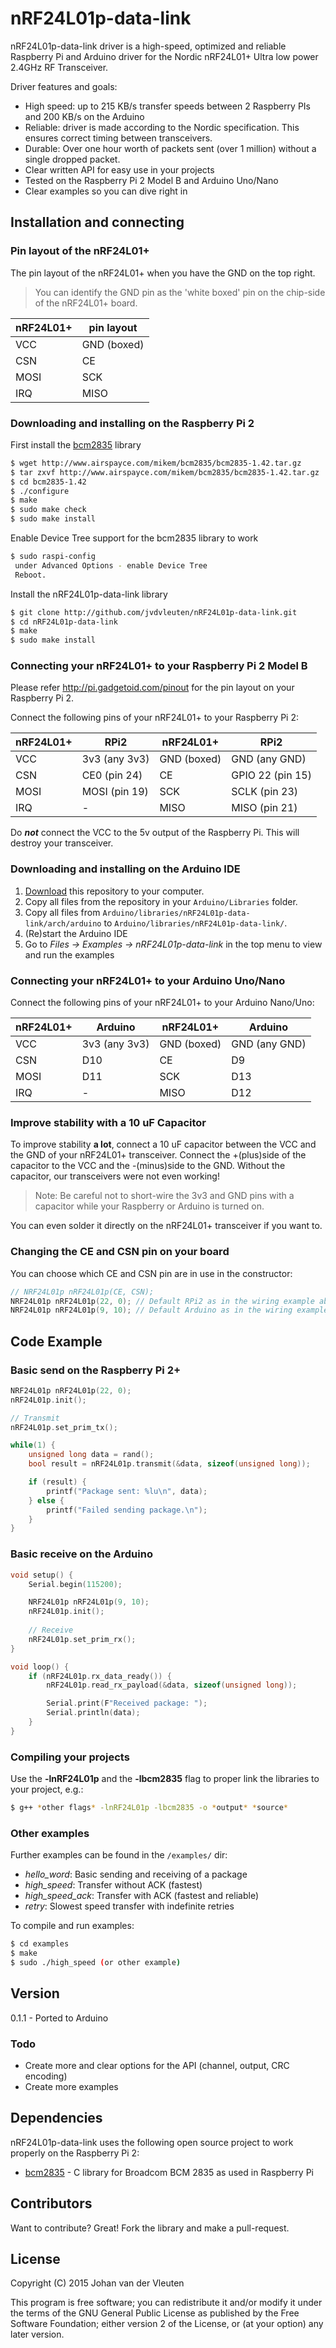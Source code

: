 # nRF24L01p-data-link

nRF24L01p-data-link driver is a high-speed, optimized and reliable Raspberry Pi and Arduino driver for the Nordic nRF24L01+ Ultra low power 2.4GHz RF Transceiver.

Driver features and goals:
  - High speed: up to 215 KB/s transfer speeds between 2 Raspberry PIs and 200 KB/s on the Arduino
  - Reliable: driver is made according to the Nordic specification. This ensures correct timing between transceivers.
  - Durable: Over one hour worth of packets sent (over 1 million) without a single dropped packet.
  - Clear written API for easy use in your projects
  - Tested on the Raspberry Pi 2 Model B and Arduino Uno/Nano
  - Clear examples so you can dive right in
 
## Installation and connecting
### Pin layout of the nRF24L01+

The pin layout of the nRF24L01+ when you have the GND on the top right.

> You can identify the GND pin as the 'white boxed' pin on the chip-side of the nRF24L01+ board.

| nRF24L01+     | pin layout    |
| ------------- | ------------- | 
| VCC           | GND (boxed)   |  
| CSN           | CE            | 
| MOSI          | SCK           | 
| IRQ           | MISO          | 

### Downloading and installing on the Raspberry Pi 2
First install the [bcm2835] library 
```sh
$ wget http://www.airspayce.com/mikem/bcm2835/bcm2835-1.42.tar.gz
$ tar zxvf http://www.airspayce.com/mikem/bcm2835/bcm2835-1.42.tar.gz
$ cd bcm2835-1.42
$ ./configure
$ make
$ sudo make check
$ sudo make install
```

Enable Device Tree support for the bcm2835 library to work
```sh
$ sudo raspi-config
 under Advanced Options - enable Device Tree
 Reboot.
```

Install the nRF24L01p-data-link library

```sh
$ git clone http://github.com/jvdvleuten/nRF24L01p-data-link.git
$ cd nRF24L01p-data-link
$ make
$ sudo make install
```

### Connecting your nRF24L01+ to your Raspberry Pi 2 Model B
Please refer http://pi.gadgetoid.com/pinout for the pin layout on your Raspberry Pi 2.

Connect the following pins of your nRF24L01+ to your Raspberry Pi 2:

| nRF24L01+     | RPi2          | nRF24L01+     | RPi2             |
| ------------- |---------------| ------------- |------------------| 
| VCC           | 3v3  (any 3v3)| GND (boxed)   | GND     (any GND)|  
| CSN           | CE0  (pin 24) | CE            | GPIO 22 (pin 15) | 
| MOSI          | MOSI (pin 19) | SCK           | SCLK    (pin 23) | 
| IRQ           | -             | MISO          | MISO    (pin 21) | 

Do ***not*** connect the VCC to the 5v output of the Raspberry Pi. This will destroy your transceiver.

### Downloading and installing on the Arduino IDE

1. [Download](https://github.com/jvdvleuten/nRF24L01p-data-link/archive/master.zip) this repository to your computer.
2. Copy all files from the repository in your `Arduino/Libraries` folder.
3. Copy all files from `Arduino/libraries/nRF24L01p-data-link/arch/arduino` to `Arduino/libraries/nRF24L01p-data-link/`.
4. (Re)start the Arduino IDE
5. Go to *Files -> Examples -> nRF24L01p-data-link* in the top menu to view and run the examples 

### Connecting your nRF24L01+ to your Arduino Uno/Nano
Connect the following pins of your nRF24L01+ to your Arduino Nano/Uno:

| nRF24L01+     | Arduino       | nRF24L01+     | Arduino          |
| ------------- |---------------| ------------- |------------------| 
| VCC           | 3v3  (any 3v3)| GND (boxed)   | GND     (any GND)|  
| CSN           | D10           | CE            | D9               | 
| MOSI          | D11           | SCK           | D13              | 
| IRQ           | -             | MISO          | D12              | 

### Improve stability with a 10 uF Capacitor

To improve stability **a lot**, connect a 10 uF capacitor between the VCC and the GND of your nRF24L01+ transceiver. Connect the +(plus)side of the capacitor to the VCC and the -(minus)side to the GND. Without the capacitor, our transceivers were not even working!

> Note:  Be careful not to short-wire the 3v3 and GND pins with a capacitor while your Raspberry or Arduino is turned on.

You can even solder it directly on the nRF24L01+ transceiver if you want to.

### Changing the CE and CSN pin on your board
You can choose which CE and CSN pin are in use in the constructor:
```c++
// NRF24L01p nRF24L01p(CE, CSN);
NRF24L01p nRF24L01p(22, 0); // Default RPi2 as in the wiring example above.
NRF24L01p nRF24L01p(9, 10); // Default Arduino as in the wiring example above.
```

## Code Example
### Basic send on the Raspberry Pi 2+
```c++
NRF24L01p nRF24L01p(22, 0);
nRF24L01p.init();

// Transmit
nRF24L01p.set_prim_tx();

while(1) {
	unsigned long data = rand();
	bool result = nRF24L01p.transmit(&data, sizeof(unsigned long));

	if (result) {
		printf("Package sent: %lu\n", data);
	} else {
		printf("Failed sending package.\n");
	}
}
```

### Basic receive on the Arduino
```c++
void setup() {
	Serial.begin(115200);

	NRF24L01p nRF24L01p(9, 10);
	nRF24L01p.init();
	
	// Receive
	nRF24L01p.set_prim_rx();
}

void loop() {
	if (nRF24L01p.rx_data_ready()) {
		nRF24L01p.read_rx_payload(&data, sizeof(unsigned long));

		Serial.print(F"Received package: ");
		Serial.println(data);
	}
}
```

### Compiling your projects
Use the **-lnRF24L01p** and the **-lbcm2835** flag to proper link the libraries to your project, e.g.:
```sh
$ g++ *other flags* -lnRF24L01p -lbcm2835 -o *output* *source*
```
### Other examples
Further examples can be found in the `/examples/` dir:
* *hello_word*: Basic sending and receiving of a package
* *high_speed*: Transfer without ACK (fastest)
* *high_speed_ack*: Transfer with ACK (fastest and reliable)
* *retry*: Slowest speed transfer with indefinite retries

To compile and run examples:
```sh
$ cd examples
$ make
$ sudo ./high_speed (or other example)
```

## Version
0.1.1 - Ported to Arduino

### Todo
- Create more and clear options for the API (channel, output, CRC encoding)
- Create more examples

## Dependencies

nRF24L01p-data-link uses the following open source project to work properly on the Raspberry Pi 2:
* [bcm2835] - C library for Broadcom BCM 2835 as used in Raspberry Pi

## Contributors

Want to contribute? Great! Fork the library and make a pull-request.

License
----

Copyright (C) 2015  Johan van der Vleuten
 
This program is free software; you can redistribute it and/or
modify it under the terms of the GNU General Public License
as published by the Free Software Foundation; either version 2
of the License, or (at your option) any later version.

[bcm2835]:http://www.airspayce.com/mikem/bcm2835/

